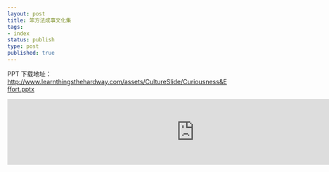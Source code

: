```yaml
--- 
layout: post
title: 笨方法成事文化集
tags: 
- index
status: publish
type: post
published: true
---
```


PPT 下载地址：http://www.learnthingsthehardway.com/assets/CultureSlide/Curiousness&Effort.pptx

<center><embed src="http://www.learnthingsthehardway.com/assets/CultureSlide/Curiousness&Effort.pdf" width="850"></center>


